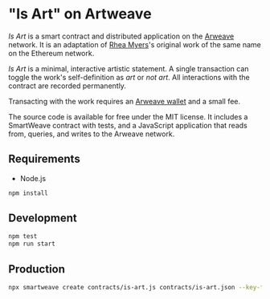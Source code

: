 # "Is Art" on Artweave

*Is Art* is a smart contract and distributed application on the
[Arweave] network. It is an adaptation of [Rhea Myers]'s original work
of the same name on the Ethereum network.

*Is Art* is a minimal, interactive artistic statement. A single
transaction can toggle the work's self-definition as *art* or *not
art*. All interactions with the contract are recorded permanently.

Transacting with the work requires an [Arweave wallet] and a small fee.

The source code is available for free under the MIT license. It includes
a SmartWeave contract with tests, and a JavaScript application that
reads from, queries, and writes to the Arweave network.

## Requirements

* Node.js

```sh
npm install
```

## Development

```sh
npm test
npm run start
```

## Production

```sh
npx smartweave create contracts/is-art.js contracts/is-art.json --key-file [YOUR KEYFILE]
```

[Arweave]: https://www.arweave.org/
[Arweave wallet]: https://faucet.arweave.net/
[Rhea Myers]: https://rhea.art/
